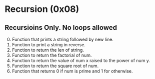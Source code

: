 
# Recursion (0x08)

## Recursioins Only. No loops allowed

0. Function that prints a string followed by new line.
1. Function to print a string in reverse.
2. Function to return the len of string.
3. Function to return the factorial of num.
4. Function to return the value of num x raised to the power of num y.
5. Function to return the square root of num.
6. Function that returns 0 if num is prime and 1 for otherwise.
